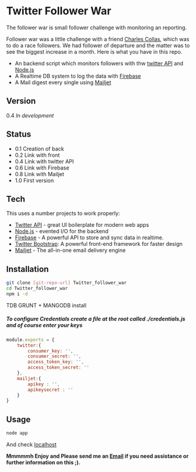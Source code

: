 Twitter Follower War 
=========

The follower war is small follower challenge with monitoring an reporting.

Follower war was a little challenge with a friend [Charles Collas], which was to do a race followers. We had follower of departure and the matter was to see the biggest increase in a month. Here is what you have in this repo.

  - An backend script which monitors followers with thw [twitter API] and [Node.js]
  - A Realtime DB system to log the data with [Firebase]
  - A Mail digest every single using [Mailjet]


Version
----

0.4 *In development*

Status
----

  - 0.1 Creation of back
  - 0.2 Link with front
  - 0.4 Link with twitter API
  - 0.6 Link with Firebase
  - 0.8 Link with Mailjet
  - 1.0 First version

Tech
-----------

This uses a number projects to work properly:

* [Twitter API] - great UI boilerplate for modern web apps
* [Node.js] - evented I/O for the backend
* [Firebase] - A powerful API to store and sync data in realtime.
* [Twitter Bootstrap]: A powerful front-end framework for faster design
* [Mailjet] - The all-in-one email delivery engine

Installation
--------------

```sh
git clone [git-repo-url] Twitter_follower_war
cd Twitter_follower_war
npm i -d
```
TDB GRUNT + MANGODB install

##### To configure Credentials create a file at the root called ./credentials.js and of course enter your keys

```js
module.exports = {
	twitter:{
		consumer_key: '',
		consumer_secret: '',
		access_token_key: '',
		access_token_secret: ''
	},
	mailjet:{
		apikey : '',
		apikeysecret : ''
	}
}
```

Usage
--------------
```sh
node app
```
And check [localhost]


**Mmmmmh Enjoy and Please send me an [Email] if you need assistance or further information on this ;).**

[Charles Collas]:https://github.com/CharlesCollas
[Mailjet]:http://mailjet.com
[Firebase]:https://www.firebase.com
[Twitter API]:https://dev.twitter.com/
[Node.js]:http://nodejs.org
[Twitter Bootstrap]:http://twitter.github.com/bootstrap/
[Email]:mailto:shubham@sharma.fr
[localhost]:http://localhost/
